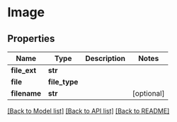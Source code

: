 # Image


## Properties
Name | Type | Description | Notes
------------ | ------------- | ------------- | -------------
**file_ext** | **str** |  | 
**file** | **file_type** |  | 
**filename** | **str** |  | [optional] 

[[Back to Model list]](../README.md#documentation-for-models) [[Back to API list]](../README.md#documentation-for-api-endpoints) [[Back to README]](../README.md)



